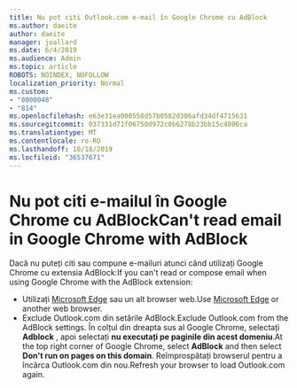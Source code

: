 ```yaml
---
title: Nu pot citi Outlook.com e-mail în Google Chrome cu AdBlock
ms.author: daeite
author: daeite
manager: joallard
ms.date: 6/4/2019
ms.audience: Admin
ms.topic: article
ROBOTS: NOINDEX, NOFOLLOW
localization_priority: Normal
ms.custom:
- "8000048"
- "814"
ms.openlocfilehash: e63e31ea008558d57b0582d306afd34df4715631
ms.sourcegitcommit: 037331d71f06750d972c0b6278b23bb15c4806ca
ms.translationtype: MT
ms.contentlocale: ro-RO
ms.lasthandoff: 10/18/2019
ms.locfileid: "36537671"
---
```

# <a name="cant-read-email-in-google-chrome-with-adblock"></a><span data-ttu-id="7323c-102">Nu pot citi e-mailul în Google Chrome cu AdBlock</span><span class="sxs-lookup"><span data-stu-id="7323c-102">Can't read email in Google Chrome with AdBlock</span></span>

<span data-ttu-id="7323c-103">Dacă nu puteți citi sau compune e-mailuri atunci când utilizați Google Chrome cu extensia AdBlock:</span><span class="sxs-lookup"><span data-stu-id="7323c-103">If you can't read or compose email when using Google Chrome with the AdBlock extension:</span></span>

- <span data-ttu-id="7323c-104">Utilizați [Microsoft Edge](https://go.microsoft.com/fwlink/p/?linkid=2001503&amp;clcid=0x409) sau un alt browser web.</span><span class="sxs-lookup"><span data-stu-id="7323c-104">Use [Microsoft Edge](https://go.microsoft.com/fwlink/p/?linkid=2001503&amp;clcid=0x409) or another web browser.</span></span>
- <span data-ttu-id="7323c-105">Exclude Outlook.com din setările AdBlock.</span><span class="sxs-lookup"><span data-stu-id="7323c-105">Exclude Outlook.com from the AdBlock settings.</span></span> <span data-ttu-id="7323c-106">În colțul din dreapta sus al Google Chrome, selectați **Adblock** , apoi selectați **nu executați pe paginile din acest domeniu**.</span><span class="sxs-lookup"><span data-stu-id="7323c-106">At the top right corner of Google Chrome, select **AdBlock** and then select **Don't run on pages on this domain**.</span></span> <span data-ttu-id="7323c-107">Reîmprospătați browserul pentru a încărca Outlook.com din nou.</span><span class="sxs-lookup"><span data-stu-id="7323c-107">Refresh your browser to load Outlook.com again.</span></span>